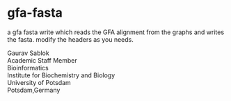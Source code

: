 # gfa-fasta
a gfa fasta write which reads the GFA alignment from the graphs and writes the fasta. modify the headers as you needs.

Gaurav Sablok \
Academic Staff Member \
Bioinformatics \
Institute for Biochemistry and Biology \
University of Potsdam \
Potsdam,Germany
